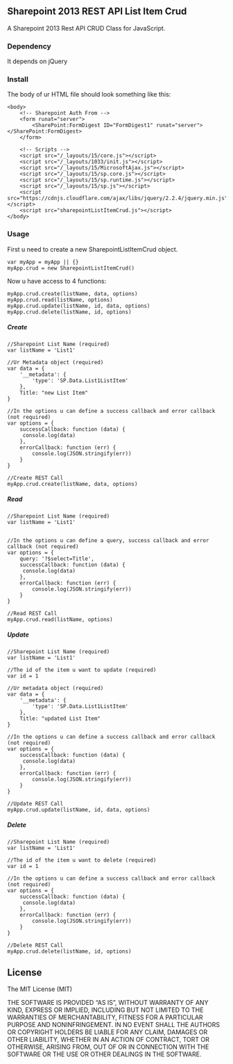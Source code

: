 ## Sharepoint 2013 REST API List Item Crud
A Sharepoint 2013 Rest API CRUD Class for JavaScript.

### Dependency
It depends on jQuery

### Install
The body of ur HTML file should look something like this:

```
<body>
    <!-- Sharepoint Auth From -->
    <form runat="server">
        <SharePoint:FormDigest ID="FormDigest1" runat="server"></SharePoint:FormDigest>
    </form>

    <!-- Scripts -->
    <script src="/_layouts/15/core.js"></script>
    <script src="/_layouts/1033/init.js"></script>
    <script src="/_layouts/15/MicrosoftAjax.js"></script>
    <script src="/_layouts/15/sp.core.js"></script>
    <script src="/_layouts/15/sp.runtime.js"></script>
    <script src="/_layouts/15/sp.js"></script>
    <script src="https://cdnjs.cloudflare.com/ajax/libs/jquery/2.2.4/jquery.min.js"></script>
    <script src="sharepointListItemCrud.js"></script>
</body>
```
### Usage

First u need to create a new SharepointListItemCrud object.
```
var myApp = myApp || {}
myApp.crud = new SharepointListItemCrud()
```

Now u have access to 4 functions:
```
myApp.crud.create(listName, data, options)
myApp.crud.read(listName, options)
myApp.crud.update(listName, id, data, options)
myApp.crud.delete(listName, id, options)
```

##### Create
```
//Sharepoint List Name (required)
var listName = 'List1'

//Ur Metadata object (required)
var data = {
    '__metadata': {
        'type': 'SP.Data.List1ListItem'
    },
    Title: "new List Item"
}

//In the options u can define a success callback and error callback (not required)
var options = {
    successCallback: function (data) {
     console.log(data)
    },
    errorCallback: function (err) {
        console.log(JSON.stringify(err))
    }
}

//Create REST Call
myApp.crud.create(listName, data, options)
```
##### Read
```
//Sharepoint List Name (required)
var listName = 'List1'


//In the options u can define a query, success callback and error callback (not required)
var options = {
    query: '?$select=Title',
    successCallback: function (data) {
     console.log(data)
    },
    errorCallback: function (err) {
        console.log(JSON.stringify(err))
    }
}

//Read REST Call
myApp.crud.read(listName, options)
```
##### Update
```
//Sharepoint List Name (required)
var listName = 'List1'

//The id of the item u want to update (required)
var id = 1

//Ur metadata object (required)
var data = {
    '__metadata': {
        'type': 'SP.Data.List1ListItem'
    },
    Title: "updated List Item"
}

//In the options u can define a success callback and error callback (not required)
var options = {
    successCallback: function (data) {
     console.log(data)
    },
    errorCallback: function (err) {
        console.log(JSON.stringify(err))
    }
}

//Update REST Call
myApp.crud.update(listName, id, data, options)
```
##### Delete
```
//Sharepoint List Name (required)
var listName = 'List1'

//The id of the item u want to delete (required)
var id = 1

//In the options u can define a success callback and error callback (not required)
var options = {
    successCallback: function (data) {
     console.log(data)
    },
    errorCallback: function (err) {
        console.log(JSON.stringify(err))
    }
}

//Delete REST Call
myApp.crud.delete(listName, id, options)
```
## License
The MIT License (MIT)

THE SOFTWARE IS PROVIDED “AS IS”, WITHOUT WARRANTY OF ANY KIND, EXPRESS OR IMPLIED, INCLUDING BUT NOT LIMITED TO THE WARRANTIES OF MERCHANTABILITY, FITNESS FOR A PARTICULAR PURPOSE AND NONINFRINGEMENT. IN NO EVENT SHALL THE AUTHORS OR COPYRIGHT HOLDERS BE LIABLE FOR ANY CLAIM, DAMAGES OR OTHER LIABILITY, WHETHER IN AN ACTION OF CONTRACT, TORT OR OTHERWISE, ARISING FROM, OUT OF OR IN CONNECTION WITH THE SOFTWARE OR THE USE OR OTHER DEALINGS IN THE SOFTWARE.
